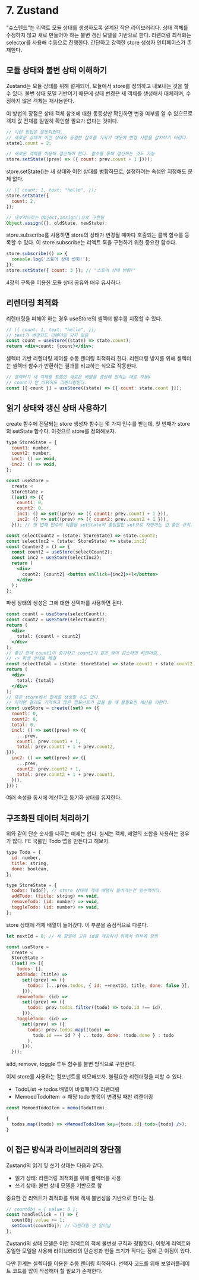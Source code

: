 # 7. Zustand

“슈스텐드”는 리액트 모듈 상태를 생성하도록 설계된 작은 라이브러리다. 상태 객체를 수정하지 않고 새로 만들어야 하는 불변 갱신 모델을 기반으로 한다. 리렌더링 최적화는 selector를 사용해 수동으로 진행한다. 간단하고 강력한 store 생성자 인터페이스가 존재한다.

## 모듈 상태와 불변 상태 이해하기

Zustand는 모듈 상태를 위해 설계되어, 모듈에서 store를 정의하고 내보내는 것을 할 수 있다. 불변 상태 모델 기반이기 때문에 상태 변경은 새 객체를 생성해서 대체하며, 수정하지 않은 객체는 재사용한다.

이 방법의 장점은 상태 객체 참조에 대한 동등성만 확인하면 변경 여부를 알 수 있으므로 객체 값 전체를 일일히 확인할 필요가 없다는 것이다.

```jsx
// 이런 방법은 잘못되었다.
// 새로운 상태가 이전 상태와 동일한 참조를 가지기 때문에 변경 사항을 감지하기 어렵다.
state1.count = 2;

// 새로운 객체를 이용해 갱신해야 한다. 함수를 통해 갱신하는 것도 가능
store.setState((prev) => ({ count: prev.count + 1 })));
```

store.setState()는 새 상태와 이전 상태를 병합하므로, 설정하려는 속성만 지정해도 문제 없다.

```jsx
// ({ count: 1, text: "hello", });
store.setState({
  count: 2,
});

// 내부적으로는 Object.assign()으로 구현됨
Object.assign({}, oldState, newState);
```

store.subscribe를 사용하면 store의 상태가 변경될 때마다 호출되는 콜백 함수를 등록할 수 있다. 이 store.subscribe는 리액트 훅을 구현하기 위한 중요한 함수다.

```jsx
store.subscribe(() => {
  console.log('스토어 상태 변화!');
});
store.setState({ count: 3 }); // "스토어 상태 변화!"
```

4장의 구독을 이용한 모듈 상태 공유와 매우 유사하다.

## 리렌더링 최적화

리렌더링을 피해야 하는 경우 useStore의 셀렉터 함수를 지정할 수 있다.

```jsx
// ({ count: 1, text: "hello", });
// text가 변경되도 리렌더링 되지 않음
const count = useStore((state) => state.count);
return <div>count: {count}</div>;
```

셀렉터 기반 리렌더링 제어를 수동 렌더링 최적화라 한다. 리렌더링 방지를 위해 셀렉터는 셀렉터 함수가 반환하는 결과를 비교하는 식으로 작동한다.

```jsx
// 셀렉터가 새 객체를 포함한 새로운 배열을 생성해 원하는 대로 작동X
// count가 안 바뀌어도 리렌더링된다.
const [{ count }] = useStore((state) => [{ count: state.count }]);
```

## 읽기 상태와 갱신 상태 사용하기

create 함수에 전달되는 store 생성자 함수는 몇 가지 인수를 받는데, 첫 번째가 store의 setState 함수다. 이것으로 store를 정의해보자.

```jsx
type StoreState = {
  count1: number,
  count2: number,
  inc1: () => void,
  inc2: () => void,
};

const useStore =
  create <
  StoreState >
  ((set) => ({
    count1: 0,
    count2: 0,
    inc1: () => set((prev) => ({ count1: prev.count1 + 1 })),
    inc2: () => set((prev) => ({ count2: prev.count2 + 1 })),
  })); // 첫 번째 인수의 이름을 setState의 줄임말인 set으로 지정하는 건 좋은 규칙.
```

```jsx
const selectCount2 = (state: StoreState) => state.count2;
const selectlnc2 = (state: StoreState) => state.inc2;
const Counter2 = () => {
  const count2 = useStore(selectCount2);
  const inc2 = useStore(selectInc2);
  return (
    <div>
      count2: {count2} <button onClick={inc2}>+l</button>
    </div>
  )；
};
```

파생 상태의 생성은 그에 대한 선택자를 사용하면 된다.

```jsx
const countl = useStore(selectCountl);
const count2 = useStore(selectCount2);
return (
  <div>
    total: {countl + count2}
  </div>
);
// 좋긴 한데 count1이 증가하고 count2가 같은 양이 감소하면 리렌더링..
// -> 파생 상태로 해결
const selectTotal = (state: StoreState) => state.count1 + state.count2;
return (
  <div>
    total: {total}
  </div>
);
// 혹은 store에서 합계를 생성할 수도 있다.
// 이러면 결과도 기억하고 많은 컴포넌트가 값을 쓸 때 불필요한 계산을 피한다.
const useStore = create((set) => ({
  countl: 0,
  count2: 0,
  total: 0,
  incl: () => set((prev) => ({
    ...prev,
    countl: prev.count1 + 1,
    total: prev.count1 + 1 + prev.count2,
})),
  inc2: () => set((prev) => ({
    ...prev,
    count2: prev.count2 + 1,
    total: prev.count2 + 1 + prev.count1,
  })),
}))；
```

여러 속성을 동시에 계산하고 동기화 상태를 유지한다.

## 구조화된 데이터 처리하기

위와 같이 단순 숫자를 다루는 예제는 쉽다. 실제는 객체, 배열의 조합을 사용하는 경우가 많다. FE 국룰인 Todo 앱을 만든다고 해보자.

```jsx
type Todo = {
  id: number,
  title: string,
  done: boolean,
};

type StoreState = {
  todos: Todo[], // store 상태에 객체 배열이 들어가는건 일반적이다.
  addTodo: (title: string) => void,
  removeTodo: (id: number) => void,
  toggleTodo: (id: number) => void,
};
```

store 상태에 객체 배열이 들어갔다. 이 부분을 중점적으로 다룬다.

```jsx
let nextId = 0; // 새 할일에 고유 id를 제공하기 위해서 외부에 정의

const useStore =
  create <
  StoreState >
  ((set) => ({
    todos: [],
    addTodo: (title) =>
      set((prev) => ({
        todos: [...prev.todos, { id: ++nextId, title, done: false }],
      })),
    removeTodo: (id) =>
      set((prev) => ({
        todos: prev.todos.filter((todo) => todo.id !== id),
      })),
    toggleTodo: (id) =>
      set((prev) => ({
        todos: prev.todos.map((todo) =>
          todo.id === id ? { ...todo, done: !todo.done } : todo
        ),
      })),
  }));
```

add, remove, toggle 투두 함수를 불변 방식으로 구현한다.

이제 store를 사용하는 컴포넌트를 메모해보자. 불필요한 리렌더링을 피할 수 있다.

- TodoList → todos 배열이 바뀔때마다 리렌더링
- MemoedTodoItem → 해당 todo 항목이 변경될 때만 리렌더링

```jsx
const MemoedTodoItem = memo(TodoItem);

{
  todos.map((todo) => <MemoedTodoItem key={todo.id} todo={todo} />);
}
```

## 이 접근 방식과 라이브러리의 장단점

Zustand의 읽기 및 쓰기 상태는 다음과 같다.

- 읽기 상태: 리렌더링 최적화를 위해 셀렉터를 사용
- 쓰기 상태: 불변 상태 모델을 기반으로 함

중요한 건 리액트가 최적화를 위해 객체 불변성을 기반으로 한다는 점.

```jsx
// countObj = { value: 0 };
const handleClick = () => {
  countObj.value += 1;
  setCount(countObj); // 리렌더링 안 일어남
};
```

Zustand의 상태 모델은 이런 리액트의 객체 불변성 규칙과 정합한다. 이렇게 리액트와 동일한 모델을 사용해 라이브러리의 단순성과 번들 크기가 작다는 점에 큰 이점이 있다.

다만 한계는 셀렉터를 이용한 수동 렌더링 최적화다. 선택자 코드를 위해 보일러플레이트 코드를 많이 작성해야 할 필요가 존재한다.
